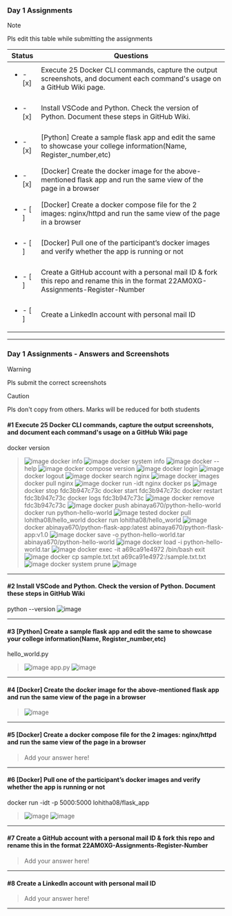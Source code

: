### Day 1 Assignments

> [!NOTE]
> Pls edit this table while submitting the assignments

| Status         | Questions     | 
|----------------|---------------|
| <ul><li>- [x] </li></ul> | Execute 25 Docker CLI commands, capture the output screenshots, and document each command's usage on a GitHub Wiki page. |
| <ul><li>- [x] </li></ul> | Install VSCode and Python. Check the version of Python. Document these steps in GitHub Wiki. |
| <ul><li>- [x] </li></ul> | [Python] Create a sample flask app and edit the same to showcase your college information(Name, Register_number,etc) |
| <ul><li>- [x] </li></ul> | [Docker] Create the docker image for the above-mentioned flask app and run the same view of the page in a browser |
| <ul><li>- [ ] </li></ul> | [Docker] Create a docker compose file for the 2 images: nginx/httpd and run the same view of the page in a browser |
| <ul><li>- [ ] </li></ul> | [Docker] Pull one of the participant’s docker images and verify whether the app is running or not  |
| <ul><li>- [ ] </li></ul> | Create a GitHub account with a personal mail ID & fork this repo and rename this in the format 22AM0XG-Assignments-Register-Number  |
| <ul><li>- [ ] </li></ul> | Create a LinkedIn account with personal mail ID  |

***

### Day 1 Assignments - Answers and Screenshots

> [!WARNING]
> Pls submit the correct screenshots

> [!CAUTION]
> Pls don't copy from others. Marks will be reduced for both students

#### #1 Execute 25 Docker CLI commands, capture the output screenshots, and document each command's usage on a GitHub Wiki page
docker version
> ![image](https://github.com/user-attachments/assets/5f9909e4-14ed-4678-9a6e-d3e980a6777b)
docker info
> ![image](https://github.com/user-attachments/assets/074a54b7-26b3-4965-8f63-7599a7b44e57)
docker system info
> ![image](https://github.com/user-attachments/assets/b5dacbba-2227-49cb-8b59-44d2de13b90c)
docker --help
> ![image](https://github.com/user-attachments/assets/750a4c11-3e47-4c5e-a2ed-36fb6b3f0620)
docker compose version
> ![image](https://github.com/user-attachments/assets/1b1c6ce3-e6e4-4407-9e40-d3e38d5d3c2f)
docker login
> ![image](https://github.com/user-attachments/assets/8e70c263-beaa-441d-95b8-f7647e2f404e)
docker logout
> ![image](https://github.com/user-attachments/assets/f88ef4fe-e9d8-49c8-b595-0cb5c22d023c)
docker search nginx
> ![image](https://github.com/user-attachments/assets/8c816c6c-b438-4c3f-918b-7988705e23f1)
docker images
docker pull nginx
> ![image](https://github.com/user-attachments/assets/9ed6017b-cac2-4e30-a0bd-923e81eff5e6)
docker run -idt nginx
docker ps
> ![image](https://github.com/user-attachments/assets/534c0c1f-98b9-4b8e-9c9b-1b0498c40e8e)
docker stop fdc3b947c73c
docker start fdc3b947c73c
docker restart fdc3b947c73c
docker logs fdc3b947c73c
> ![image](https://github.com/user-attachments/assets/9223669e-2b50-4a8a-a307-6bd0b0023288)
docker remove fdc3b947c73c
> ![image](https://github.com/user-attachments/assets/cddd8137-e772-4677-8116-374c70ceb74b)
docker push abinaya670/python-hello-world
docker run python-hello-world
> ![image](https://github.com/user-attachments/assets/2b8198fc-d5fe-48e1-8a91-37369cc55adb)
tested
docker pull lohitha08/hello_world
docker run lohitha08/hello_world
> ![image](https://github.com/user-attachments/assets/fc01e4a8-214a-4c17-a26c-e743074bd9b0)
docker abinaya670/python-flask-app:latest abinaya670/python-flask-app:v1.0
> ![image](https://github.com/user-attachments/assets/2dbea305-1435-4c26-aca2-caccca25e02d)
docker save -o python-hello-world.tar abinaya670/python-hello-world
> ![image](https://github.com/user-attachments/assets/af4e4ff4-6ac5-47d8-bdb8-4fd0fdd6a9d5)
> docker load -i python-hello-world.tar
![image](https://github.com/user-attachments/assets/127d3523-e5a7-4440-ac72-f29faf9b803f)
docker exec -it a69ca91e4972 /bin/bash
exit
> ![image](https://github.com/user-attachments/assets/aff6378b-e8ac-4771-af47-c2e4b16d2b08)
docker cp sample.txt.txt a69ca91e4972:/sample.txt.txt
> ![image](https://github.com/user-attachments/assets/763925c2-057a-4b84-a23a-6e0dd0b475d5)
docker system prune
> ![image](https://github.com/user-attachments/assets/65cc22ef-a9c2-4209-8af9-4d69da1764a3)






***

#### #2 Install VSCode and Python. Check the version of Python. Document these steps in GitHub Wiki
python --version
![image](https://github.com/user-attachments/assets/573d0086-7198-4355-9c50-532bda6ce7f1)



***

#### #3 [Python] Create a sample flask app and edit the same to showcase your college information(Name, Register_number,etc)
hello_world.py
> ![image](https://github.com/user-attachments/assets/acf64ceb-0ab7-44d4-8ec5-00bad964b6e2)
app.py
> ![image](https://github.com/user-attachments/assets/9ee0505a-551e-42c8-a546-e38e06adc6b5)



***

#### #4 [Docker] Create the docker image for the above-mentioned flask app and run the same view of the page in a browser
> ![image](https://github.com/user-attachments/assets/6b3c4a61-e102-461a-a3b9-c2987eea03c8)



***

#### #5 [Docker] Create a docker compose file for the 2 images: nginx/httpd and run the same view of the page in a browser
> Add your answer here!

***

#### #6 [Docker] Pull one of the participant’s docker images and verify whether the app is running or not
docker run -idt -p 5000:5000 lohitha08/flask_app
>![image](https://github.com/user-attachments/assets/c68cce07-c9d8-450e-a486-5e82b1b0fa14)
>![image](https://github.com/user-attachments/assets/a3d85dcd-9347-4f5a-8ab4-e4cdd8fd8586)



***

#### #7 Create a GitHub account with a personal mail ID & fork this repo and rename this in the format 22AM0XG-Assignments-Register-Number
> Add your answer here!

***

#### #8 Create a LinkedIn account with personal mail ID
> Add your answer here!

***
